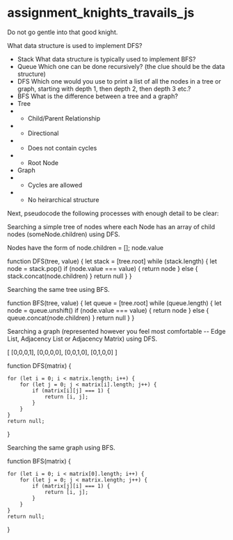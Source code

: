 # assignment_knights_travails_js
Do not go gentle into that good knight.


What data structure is used to implement DFS?
* Stack
What data structure is typically used to implement BFS?
* Queue
Which one can be done recursively? (the clue should be the data structure)
* DFS
Which one would you use to print a list of all the nodes in a tree or graph, starting with depth 1, then depth 2, then depth 3 etc.?
* BFS
What is the difference between a tree and a graph?
* Tree
* * Child/Parent Relationship
* * Directional
* * Does not contain cycles
* * Root Node
* Graph
* * Cycles are allowed
* * No heirarchical structure

Next, pseudocode the following processes with enough detail to be clear:

Searching a simple tree of nodes where each Node has an array of child nodes (someNode.children) using DFS.


Nodes have the form of
node.children = [];
node.value


function DFS(tree, value) {
    let stack = [tree.root]
    while (stack.length) {
    let node = stack.pop()
    if (node.value === value) {
    return node
    } else {
    stack.concat(node.children)
    }
    return null
    }
}

Searching the same tree using BFS.

function BFS(tree, value) {
    let queue = [tree.root]
    while (queue.length) {
    let node = queue.unshift()
    if (node.value === value) {
    return node
    } else {
        queue.concat(node.children)
    }
    return null
    }
}


Searching a graph (represented however you feel most comfortable -- Edge List, Adjacency List or Adjacency Matrix) using DFS.


[
    [0,0,0,1],
    [0,0,0,0],
    [0,0,1,0],
    [0,1,0,0]
]

function DFS(matrix) {
    
    for (let i = 0; i < matrix.length; i++) {
        for (let j = 0; j < matrix[i].length; j++) {
            if (matrix[i][j] === 1) {
                return [i, j];
            }
        }
    }
    return null;
}

Searching the same graph using BFS.

function BFS(matrix) {
    
    for (let i = 0; i < matrix[0].length; i++) {
        for (let j = 0; j < matrix.length; j++) {
            if (matrix[j][i] === 1) {
                return [i, j];
            }
        }
    }
    return null;
}


